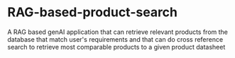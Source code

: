 # RAG-based-product-search
A RAG based genAI application that can retrieve relevant products from the database that match user's requirements and that can do cross reference search to retrieve most comparable products to a given product datasheet
